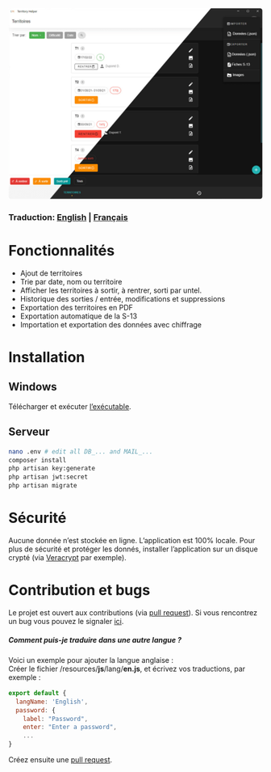 ![Capture d'écran](https://raw.githubusercontent.com/osajw/terr-helper/main/doc/images/screenshot.png)

### Traduction: [English](README.md) | [Français](README.fr.md)

# Fonctionnalités

- Ajout de territoires
- Trie par date, nom ou territoire
- Afficher les territoires à sortir, à rentrer, sorti par untel.
- Historique des sorties / entrée, modifications et suppressions
- Exportation des territoires en PDF
- Exportation automatique de la S-13
- Importation et exportation des données avec chiffrage

# Installation
## Windows
Télécharger et exécuter [l’exécutable](https://github.com/osajw/terr-helper/releases/download/v1.1.1/Territory-Helper-Setup-1.1.1.exe).

## Serveur
```sh
nano .env # edit all DB_... and MAIL_...
composer install
php artisan key:generate
php artisan jwt:secret
php artisan migrate
```

# Sécurité
Aucune donnée n’est stockée en ligne. L’application est 100% locale. Pour plus de sécurité et protéger les donnés, installer l’application sur un disque crypté (via [Veracrypt](https://www.veracrypt.fr/code/VeraCrypt/) par exemple).

# Contribution et bugs
Le projet est ouvert aux contributions (via [pull request](https://github.com/osajw/terr-helper/pulls)). Si vous rencontrez un bug vous pouvez le signaler [ici](https://github.com/osajw/terr-helper/issues).

##### Comment puis-je traduire dans une autre langue ?
Voici un exemple pour ajouter la langue anglaise :\
Créer le fichier /resources/**js**/lang/**en.js**, et écrivez vos traductions, par exemple :
```javascript
export default {
  langName: 'English',
  password: {
    label: "Password",
    enter: "Enter a password",
    ...
}
```
Créez ensuite une [pull request](https://github.com/osajw/terr-helper/pulls).